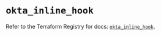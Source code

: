 # `okta_inline_hook`

Refer to the Terraform Registry for docs: [`okta_inline_hook`](https://registry.terraform.io/providers/okta/okta/4.9.1/docs/resources/inline_hook).
